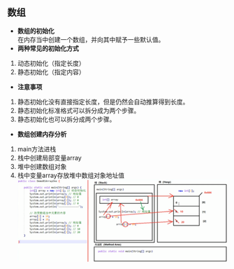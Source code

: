 ## 数组
- **数组的初始化**  
在内存当中创建一个数组，并向其中赋予一些默认值。
- **两种常见的初始化方式**
1. 动态初始化（指定长度）
2. 静态初始化（指定内容）
- **注意事项**
1. 静态初始化没有直接指定长度，但是仍然会自动推算得到长度。
2. 静态初始化标准格式可以拆分成为两个步骤。
3. 静态初始化也可以拆分成两个步骤。
- **数组创建内存分析**
1. main方法进栈
2. 栈中创建局部变量array
3. 堆中创建数组对象
4. 栈中变量array存放堆中数组对象地址值
![](./Pics/数组1.png)
